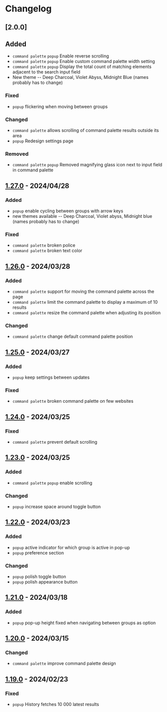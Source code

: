 # Changelog

## [2.0.0]

## Added

- `command palette` `popup` Enable reverse scrolling
- `command palette` `popup` Enable custom command palette width setting
- `command palette` `popup` Display the total count of matching elements adjacent to the search input field
- New theme -- Deep Charcoal, Violet Abyss, Midnight Blue (names probably has to change)

### Fixed

- `popup` flickering when moving between groups

### Changed

- `command palette` allows scrolling of command palette results outside its area
- `popup` Redesign settings page

### Removed

- `command palette` `popup` Removed magnifying glass icon next to input field in command palette

## [1.27.0] - 2024/04/28

### Added

- `popup` enable cycling between groups with arrow keys
- new themes available -- Deep Charcoal, Violet abyss, Midnight blue (names probably has to change)

### Fixed

- `command palette` broken police
- `command palette` broken text color

## [1.26.0] - 2024/03/28

### Added

- `command palette` support for moving the command palette across the page
- `command palette` limit the command palette to display a maximum of 10 results
- `command palette` resize the command palette when adjusting its position

### Changed

- `command palette` change default command palette position

## [1.25.0] - 2024/03/27

### Added

- `popup` keep settings between updates

### Fixed

- `command palette` broken command palette on few websites

## [1.24.0] - 2024/03/25

### Fixed

- `command palette` prevent default scrolling

## [1.23.0] - 2024/03/25

### Added

- `command palette` `popup` enable scrolling

### Changed

- `popup` increase space around toggle button

## [1.22.0] - 2024/03/23

### Added

- `popup` active indicator for which group is active in pop-up
- `popup` preference section

### Changed

- `popup` polish toggle button
- `popup` polish appearance button

## [1.21.0] - 2024/03/18

### Added

- `popup` pop-up height fixed when navigating between groups as option

## [1.20.0] - 2024/03/15

### Changed

- `command palette` improve command palette design

## [1.19.0] - 2024/02/23

### Fixed

- `popup` History fetches 10 000 latest results

[1.27.0]: https://github.com/ByHelyo/taby/compare/1.26.0...1.27.0
[1.26.0]: https://github.com/ByHelyo/taby/compare/1.25.0...1.26.0
[1.25.0]: https://github.com/ByHelyo/taby/compare/1.24.0...1.25.0
[1.24.0]: https://github.com/ByHelyo/taby/compare/1.23.0...1.24.0
[1.23.0]: https://github.com/ByHelyo/taby/compare/1.22.0...1.23.0
[1.22.0]: https://github.com/ByHelyo/taby/compare/1.21.0...1.22.0
[1.21.0]: https://github.com/ByHelyo/taby/compare/1.20.0...1.21.0
[1.20.0]: https://github.com/ByHelyo/taby/compare/1.19.0...1.20.0
[1.19.0]: https://github.com/ByHelyo/taby/compare/1.18.0...1.19.0
